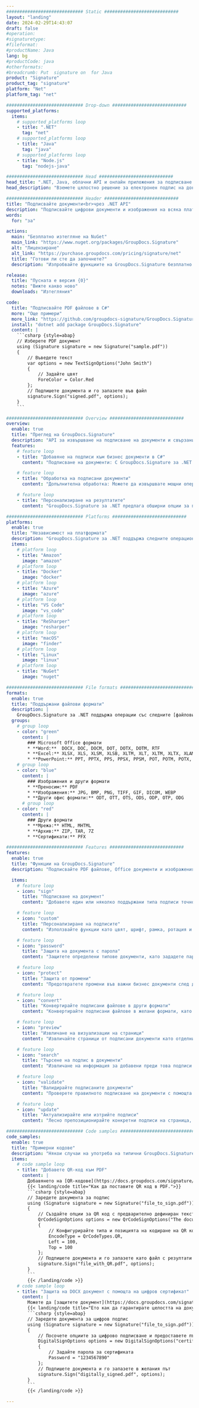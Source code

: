 ```yaml
---
############################# Static ############################
layout: "landing"
date: 2024-02-29T14:43:07
draft: false
#operation: 
#signaturetype: 
#fileformat: 
#productName: Java
lang: bg
#productCode: java
#otherformats: 
#breadcrumb: Put  signature on  for Java
product: "Signature"
product_tag: "signature"
platform: "Net"
platform_tag: "net"

############################# Drop-down ############################
supported_platforms:
  items:
    # supported_platforms loop
    - title: ".NET"
      tag: "net"
    # supported_platforms loop
    - title: "Java"
      tag: "java"
    # supported_platforms loop
    - title: "Node.js"
      tag: "nodejs-java"

############################# Head ############################
head_title: ".NET, Java, облачни API и онлайн приложения за подписване на документи"
head_description: "Вземете цялостно решение за електронен подпис на документи за .NET, Java и базирани на облак приложения. Подписвайте обичайните формати на документи онлайн с помощта на проста функция за плъзгане и пускане"

############################# Header ############################
title: "Подписвайте документи<br>чрез .NET API"
description: "Подписвайте цифрови документи и изображения на всяка платформа, като използвате нашите гъвкави API и базирани на приложения решения за програмисти и крайни потребители."
words:
  for: "за"

actions:
  main: "Безплатно изтегляне на NuGet"
  main_link: "https://www.nuget.org/packages/GroupDocs.Signature"
  alt: "Лицензиране"
  alt_link: "https://purchase.groupdocs.com/pricing/signature/net"
  title: "Готови ли сте да започнете?"
  description: "Изпробвайте функциите на GroupDocs.Signature безплатно или поискайте лиценз"

release:
  title: "Пусната е версия {0}"
  notes: "Вижте какво ново"
  downloads: "Изтегляния"

code:
  title: "Подписвайте PDF файлове в C#"
  more: "Още примери"
  more_link: "https://github.com/groupdocs-signature/GroupDocs.Signature-for-.NET"
  install: "dotnet add package GroupDocs.Signature"
  content: |
    ```csharp {style=abap}   
    // Изберете PDF документ
    using (Signature signature = new Signature("sample.pdf"))
    {
        // Въведете текст
        var options = new TextSignOptions("John Smith")
        {
            // Задайте цвят
            ForeColor = Color.Red
        };
        // Подпишете документа и го запазете във файл
        signature.Sign("signed.pdf", options);
    }
    ```

############################# Overview ############################
overview:
  enable: true
  title: "Преглед на GroupDocs.Signature"
  description: "API за извършване на подписване на документи и свързани операции в .NET приложения"
  features:
    # feature loop
    - title: "Добавяне на подписи към бизнес документи в C#"
      content: "Подписване на документи: С GroupDocs.Signature за .NET можете да добавяте различни типове подписи, като текст, изображения, баркодове и цифрови сертификати, към PDF и Office документи. Този API ви позволява да подписвате вашите документи с почти всеки тип данни, включително скрити метаданни."

    # feature loop
    - title: "Обработка на подписани документи"
      content: "Допълнителна обработка: Можете да извършвате мощни операции върху подписани документи с помощта на GroupDocs.Signature. Това включва търсене на съществуващи подписи в бизнес документи и проверката им с помощта на специфични критерии. Освен това можете да извличате информация за документа и да визуализирате страници чрез този .NET API."

    # feature loop
    - title: "Персонализиране на резултатите"
      content: "GroupDocs.Signature за .NET предлага обширни опции за персонализиране. Можете прецизно да позиционирате подписите навсякъде на страницата на документа и да коригирате външния им вид с помощта на различни настройки. Освен това този API поддържа запазване на обработени документи в широка гама от поддържани формати."

############################# Platforms ############################
platforms:
  enable: true
  title: "Независимост на платформата"
  description: "GroupDocs.Signature за .NET поддържа следните операционни системи, рамки и мениджъри на пакети"
  items:
    # platform loop
    - title: "Amazon"
      image: "amazon"
    # platform loop
    - title: "Docker"
      image: "docker"
    # platform loop
    - title: "Azure"
      image: "azure"
    # platform loop
    - title: "VS Code"
      image: "vs_code"
    # platform loop
    - title: "ReSharper"
      image: "resharper"
    # platform loop
    - title: "macOS"
      image: "finder"
    # platform loop
    - title: "Linux"
      image: "linux"
    # platform loop
    - title: "NuGet"
      image: "nuget"

############################# File formats ############################
formats:
  enable: true
  title: "Поддържани файлови формати"
  description: |
    GroupDocs.Signature за .NET поддържа операции със следните [файлови формати](https://docs.groupdocs.com/signature/net/supported-document-formats/).
  groups:
    # group loop
    - color: "green"
      content: |
        ### Microsoft Office формати
        * **Word:**  DOCX, DOC, DOCM, DOT, DOTX, DOTM, RTF
        * **Excel:** XLSX, XLS, XLSM, XLSB, XLTM, XLT, XLTM, XLTX, XLAM, SXC, SpreadsheetML
        * **PowerPoint:** PPT, PPTX, PPS, PPSX, PPSM, POT, POTM, POTX, PPTM
    # group loop
    - color: "blue"
      content: |
        ### Изображения и други формати
        * **Преносим:** PDF
        * **Изображения:** JPG, BMP, PNG, TIFF, GIF, DICOM, WEBP
        * **Други офис формати:** ODT, OTT, OTS, ODS, ODP, OTP, ODG
      # group loop
    - color: "red"
      content: |
        ### Други формати
        * **Мрежа:** HTML, MHTML
        * **Архив:** ZIP, TAR, 7Z
        * **Сертификати:** PFX

############################# Features ############################
features:
  enable: true
  title: "Функции на GroupDocs.Signature"
  description: "Подписвайте PDF файлове, Office документи и изображения бързо и точно"

  items:
    # feature loop
    - icon: "sign"
      title: "Подписване на документ"
      content: "Добавете един или няколко поддържани типа подписи точно на всяка определена позиция в бизнес документи."

    # feature loop
    - icon: "custom"
      title: "Персонализиране на подписите"
      content: "Използвайте функции като цвят, шрифт, рамка, ротация и т.н., за да конфигурирате външния вид на подписите."

    # feature loop
    - icon: "password"
      title: "Защита на документа с парола"
      content: "Защитете определени типове документи, като зададете парола след подписване."

    # feature loop
    - icon: "protect"
      title: "Защита от промени"
      content: "Предотвратете промени във важни бизнес документи след добавяне на подпис с цифров сертификат."

    # feature loop
    - icon: "convert"
      title: "Конвертирайте подписани файлове в други формати"
      content: "Конвертирайте подписани файлове в желани формати, като например запазване на Word документ като PDF."

    # feature loop
    - icon: "preview"
      title: "Извличане на визуализации на страници"
      content: "Извличайте страници от подписани документи като отделни изображения за бъдеща обработка."

    # feature loop
    - icon: "search"
      title: "Търсене на подпис в документи"
      content: "Извличане на информация за добавени преди това подписи в конкретни документи."

    # feature loop
    - icon: "validate"
      title: "Валидирайте подписаните документи"
      content: "Проверете правилното подписване на документи с помощта на функции за валидиране."

    # feature loop
    - icon: "update"
      title: "Актуализирайте или изтрийте подписи"
      content: "Лесно препозиционирайте конкретни подписи на страница, модифицирайте техния текст или ги изтрийте без никакви проблеми."

############################# Code samples ############################
code_samples:
  enable: true
  title: "Примерни кодове"
  description: "Някои случаи на употреба на типични GroupDocs.Signature за .NET операции"
  items:
    # code sample loop
    - title: "Добавете QR-код към PDF"
      content: |
        Добавянето на [QR-кодове](https://docs.groupdocs.com/signature/net/esign-document-with-qr-code-signature/) към конкретни страници с PDF документи може да подобри бизнес процесите. По-долу е даден пример как да добавите QR код с помощта на GroupDocs.Signature.
        {{< landing/code title="Как да поставите QR код в PDF.">}}
        ```csharp {style=abap}
        // Заредете документа за подпис
        using (Signature signature = new Signature("file_to_sign.pdf"))
        {
            // Създайте опции за QR код с предварително дефиниран текст
            QrCodeSignOptions options = new QrCodeSignOptions("The document is approved by John Smith")
            {
                // Конфигурирайте типа и позицията на кодиране на QR код на страницата
                EncodeType = QrCodeTypes.QR,
                Left = 100,
                Top = 100
            };
            // Подпишете документа и го запазете като файл с резултати
            signature.Sign("file_with_QR.pdf", options);
        }
        ```
        {{< /landing/code >}}
    # code sample loop
    - title: "Защита на DOCX документ с помощта на цифров сертификат"
      content: |
        Можете да [защитете документ](https://docs.groupdocs.com/signature/net/esign-document-with-digital-signature/), като използвате лични или корпоративни подписи, съхранени като цифрови сертификати. Такива защитени документи не могат да бъдат модифицирани без обезсилване на подписа.
        {{< landing/code title="Ето как да гарантирате целостта на документа.">}}
        ```csharp {style=abap}   
        // Заредете документа за цифров подпис
        using (Signature signature = new Signature("file_to_sign.pdf"))
        {
            // Посочете опциите за цифрово подписване и предоставете пътя до файла със сертификата
            DigitalSignOptions options = new DigitalSignOptions("certificate.pfx")
            {
                // Задайте парола за сертификата
                Password = "1234567890"
            };
            // Подпишете документа и го запазете в желания път
            signature.Sign("digitally_signed.pdf", options);
        }
        ```
        {{< /landing/code >}}

---
```

